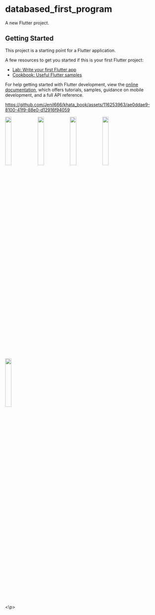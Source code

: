 # databased_first_program

A new Flutter project.

## Getting Started

This project is a starting point for a Flutter application.

A few resources to get you started if this is your first Flutter project:

- [Lab: Write your first Flutter app](https://docs.flutter.dev/get-started/codelab)
- [Cookbook: Useful Flutter samples](https://docs.flutter.dev/cookbook)

For help getting started with Flutter development, view the
[online documentation](https://docs.flutter.dev/), which offers tutorials,
samples, guidance on mobile development, and a full API reference.











https://github.com/Jenil666/khata_book/assets/116253963/ae0ddae9-8100-41f9-88e0-d12916f94059


















<p>
<img src = "https://github.com/Jenil666/khata_book/assets/116253963/acdae872-8c0a-43cb-9784-0c3f751f87ec" height=20% width = 20%>
<img src = "https://github.com/Jenil666/khata_book/assets/116253963/eaea6f1e-a7a6-4556-b8b2-226b1313bc5f" height=20% width = 20%>
<img src = "https://github.com/Jenil666/khata_book/assets/116253963/92a86d9d-e2dc-4e1e-b8fc-9767798c4149" height=20% width = 20%>
<img src = "https://github.com/Jenil666/khata_book/assets/116253963/36defc6f-734b-4b60-ab3c-915148271787" height=20% width = 20%>
<img src = "https://github.com/Jenil666/khata_book/assets/116253963/ee8790aa-d90b-4adc-b0b2-bfd05eda6480" height=20% width = 20%>
  
<\p>
